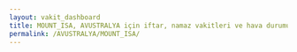 ```yaml
---
layout: vakit_dashboard
title: MOUNT_ISA, AVUSTRALYA için iftar, namaz vakitleri ve hava durumu - ilçe/eyalet seç
permalink: /AVUSTRALYA/MOUNT_ISA/
---
```


<script type="text/javascript">
  var GLOBAL_COUNTRY = 'AVUSTRALYA';
  var GLOBAL_CITY = 'MOUNT_ISA';
  var GLOBAL_STATE = '';
  var lat = 72;
  var lon = 21;
</script>
